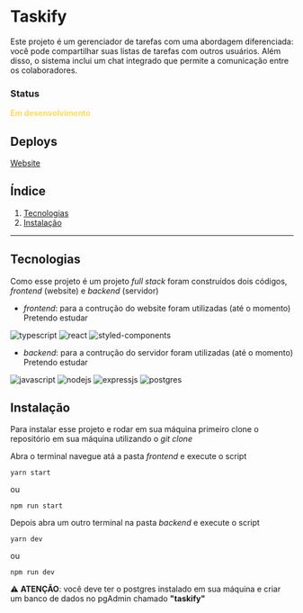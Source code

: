 # Taskify

Este projeto é um gerenciador de tarefas com uma abordagem diferenciada: você pode compartilhar suas listas de tarefas com outros usuários. Além disso, o sistema inclui um chat integrado que permite a comunicação entre os colaboradores.

### Status
**<font color="#FFDB5C">Em desenvolvimento</font>**

## Deploys
<a href="https://taskify-manager.vercel.app/" target="_blank">Website</a>

## Índice

1. [Tecnologias](#tecnologias)
2. [Instalação](#instalação)

---

## Tecnologias

Como esse projeto é um projeto *full stack* foram construídos dois códigos, *frontend* (website) e *backend* (servidor)

- *frontend*: para a contrução do website foram utilizadas (até o momento)
Pretendo estudar
<div style="">
  <img alt="typescript" src="https://img.shields.io/badge/typescript-%23007ACC.svg?style=for-the-badge&logo=typescript&logoColor=white" />
  <img alt="react" src="https://img.shields.io/badge/react-%2320232a.svg?style=for-the-badge&logo=react&logoColor=%2361DAFB" />
  <img alt="styled-components" src="https://img.shields.io/badge/styled--components-DB7093?style=for-the-badge&logo=styled-components&logoColor=white" />
</div>


- *backend*: para a contrução do servidor foram utilizadas (até o momento)
Pretendo estudar
<div style="">
  <img alt="javascript" src="https://img.shields.io/badge/JavaScript-F7DF1E?style=for-the-badge&logo=javascript&logoColor=black" />
  <img alt="nodejs" src="https://img.shields.io/badge/node.js-6DA55F?style=for-the-badge&logo=node.js&logoColor=white" />
  <img alt="expressjs" src="https://img.shields.io/badge/express.js-%23404d59.svg?style=for-the-badge&logo=express&logoColor=%2361DAFB" />
  <img alt="postgres" src="https://img.shields.io/badge/postgres-%23316192.svg?style=for-the-badge&logo=postgresql&logoColor=white" />
</div>



## Instalação

Para instalar esse projeto e rodar em sua máquina primeiro clone o repositório em sua máquina utilizando o *git clone*

Abra o terminal navegue atá a pasta *frontend* e execute o script

```
yarn start
```
ou

```
npm run start
```

Depois abra um outro terminal na pasta *backend* e execute o script

```
yarn dev
```
ou
```
npm run dev
```

⚠️ **ATENÇÃO**: você deve ter o postgres instalado em sua máquina e criar um banco de dados no pgAdmin chamado **"taskify"**